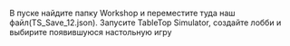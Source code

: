 В пуске найдите папку Workshop и переместите туда  наш файл(TS_Save_12.json). Запусите TableTop Simulator, создайте лобби и выбирите появившуюся настольную игру
